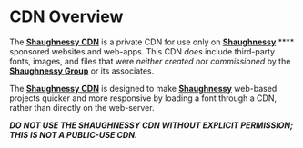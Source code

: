 # CDN Overview

The [**Shaughnessy CDN**](https://cdn.emmetts.dev) is a private CDN for use only on [**Shaughnessy**](https://shaughnessy.irish) **** sponsored websites and web-apps. This CDN _does_ include third-party fonts, images, and files that were _neither created_ _nor_ _commissioned_ by the [**Shaughnessy Group**](https://shaughnessy.irish) or its associates.

The [**Shaughnessy CDN**](https://cdn.emmetts.dev) is designed to make [**Shaughnessy**](https://shaughnessy.irish) web-based projects quicker and more responsive by loading a font through a CDN, rather than directly on the web-server.



_**DO NOT USE THE SHAUGHNESSY CDN WITHOUT EXPLICIT PERMISSION; THIS IS NOT A PUBLIC-USE CDN.**_
